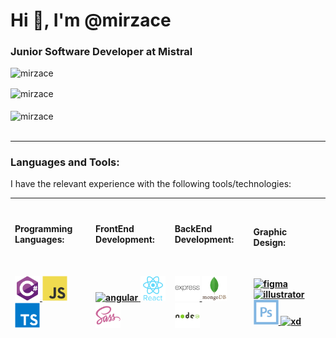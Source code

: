 <h1>Hi 👋, I'm @mirzace</h1>
<h3>Junior Software Developer at Mistral</h3>

<p align="left"> <img src="https://komarev.com/ghpvc/?username=mirzace&label=Profile%20views&color=0e75b6&style=flat" alt="mirzace" /> </p>

<div><img align="center" src="https://github-readme-stats.vercel.app/api?username=mirzace&show_icons=true&locale=en" alt="mirzace" /></div>
</br>
<div><img align="center" src="https://github-readme-streak-stats.herokuapp.com/?user=mirzace&" alt="mirzace" /></div>

</br>

---

<h3 align="left">Languages and Tools:</h3>

I have the relevant experience with the following tools/technologies:

| <span align="left"><br><h4 align="left">Programming Languages:</h4><br><p align="left"> <a href="https://www.w3schools.com/cs/" target="_blank"> <img src="https://raw.githubusercontent.com/devicons/devicon/master/icons/csharp/csharp-original.svg" alt="csharp" width="40" height="40"/> </a> <a href="https://developer.mozilla.org/en-US/docs/Web/JavaScript" target="_blank"> <img src="https://raw.githubusercontent.com/devicons/devicon/master/icons/javascript/javascript-original.svg" alt="javascript" width="40" height="40"/> </a> <a href="https://www.typescriptlang.org/" target="_blank"> <img src="https://raw.githubusercontent.com/devicons/devicon/master/icons/typescript/typescript-original.svg" alt="typescript" width="40" height="40"/> </a> </p><br></span> 	| <span align="right"><br><h4 align="left">FrontEnd Development:</h4><br><p align="left"> <a href="https://angular.io" target="_blank"> <img src="https://angular.io/assets/images/logos/angular/angular.svg" alt="angular" width="40" height="40"/> </a> <a href="https://reactjs.org/" target="_blank"> <img src="https://raw.githubusercontent.com/devicons/devicon/master/icons/react/react-original-wordmark.svg" alt="react" width="40" height="40"/> </a> <a href="https://sass-lang.com" target="_blank"> <img src="https://raw.githubusercontent.com/devicons/devicon/master/icons/sass/sass-original.svg" alt="sass" width="40" height="40"/> </a> </p><br></span> 	| <span align="left"><br><h4 align="left">BackEnd Development:</h4><br><p align="left"> <a href="https://expressjs.com" target="_blank"> <img src="https://raw.githubusercontent.com/devicons/devicon/master/icons/express/express-original-wordmark.svg" alt="express" width="40" height="40"/> </a> <a href="https://www.mongodb.com/" target="_blank"> <img src="https://raw.githubusercontent.com/devicons/devicon/master/icons/mongodb/mongodb-original-wordmark.svg" alt="mongodb" width="40" height="40"/> </a> <a href="https://nodejs.org" target="_blank"> <img src="https://raw.githubusercontent.com/devicons/devicon/master/icons/nodejs/nodejs-original-wordmark.svg" alt="nodejs" width="40" height="40"/> </a> </p><br></span> 	| <span align="right"><br><h4 align="left">Graphic Design:</h4><br><p align="left"> <a href="https://www.figma.com/" target="_blank"> <img src="https://www.vectorlogo.zone/logos/figma/figma-icon.svg" alt="figma" width="40" height="40"/> </a> <a href="https://www.adobe.com/in/products/illustrator.html" target="_blank"> <img src="https://www.vectorlogo.zone/logos/adobe_illustrator/adobe_illustrator-icon.svg" alt="illustrator" width="40" height="40"/> </a> <a href="https://www.photoshop.com/en" target="_blank"> <img src="https://raw.githubusercontent.com/devicons/devicon/master/icons/photoshop/photoshop-line.svg" alt="photoshop" width="40" height="40"/> </a> <a href="https://www.adobe.com/products/xd.html" target="_blank"> <img src="https://cdn.worldvectorlogo.com/logos/adobe-xd.svg" alt="xd" width="40" height="40"/> </a> </p><br></span> 	|
|-------------------------------------------------------------------------------------------------------------------------------------------------------------------------------------------------------------------------------------------------------------------------------------------------------------------------------------------------------------------------------------------------------------------------------------------------------------------------------------------------------------------------------------------------------------------------------------------------------------------------------------------------------------------------------------------------------------------------------------------------------------------------------------------	|----------------------------------------------------------------------------------------------------------------------------------------------------------------------------------------------------------------------------------------------------------------------------------------------------------------------------------------------------------------------------------------------------------------------------------------------------------------------------------------------------------------------------------------------------------------------------------------------------------------------------------------------------------------------------	|----------------------------------------------------------------------------------------------------------------------------------------------------------------------------------------------------------------------------------------------------------------------------------------------------------------------------------------------------------------------------------------------------------------------------------------------------------------------------------------------------------------------------------------------------------------------------------------------------------------------------------------------------------------------------------------------------------------------------------------------	|------------------------------------------------------------------------------------------------------------------------------------------------------------------------------------------------------------------------------------------------------------------------------------------------------------------------------------------------------------------------------------------------------------------------------------------------------------------------------------------------------------------------------------------------------------------------------------------------------------------------------------------------------------------------------------------------------------------------------------------------------------------------------------------------------------------------------------------------------------------------------	|
